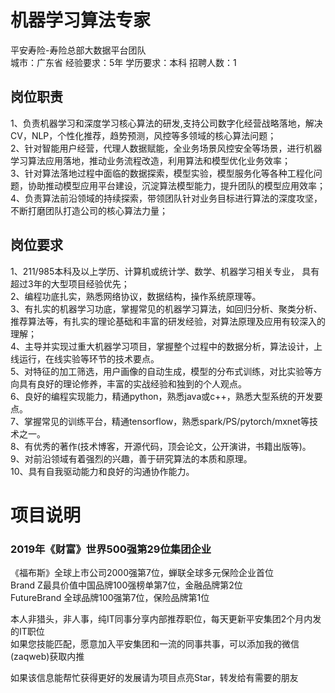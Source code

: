 # 机器学习算法专家
平安寿险-寿险总部大数据平台团队  
城市：广东省 经验要求：5年 学历要求：本科  招聘人数：1

## 岗位职责
1、负责机器学习和深度学习核心算法的研发,支持公司数字化经营战略落地，解决CV，NLP，个性化推荐，趋势预测，风控等多领域的核心算法问题；   
2、针对智能用户经营，代理人数据赋能，全业务场景风控安全等场景，进行机器学习算法应用落地，推动业务流程改造，利用算法和模型优化业务效率；   
3、针对算法落地过程中面临的数据探索，模型实验，模型服务化等各种工程化问题，协助推动模型应用平台建设，沉淀算法模型能力，提升团队的模型应用效率；   
4、负责算法前沿领域的持续探索，带领团队针对业务目标进行算法的深度攻坚，不断打磨团队打造公司的核心算法力量；

## 岗位要求
1、211/985本科及以上学历、计算机或统计学、数学、机器学习相关专业， 具有超过3年的大型项目经验优先；   
2、编程功底扎实，熟悉网络协议，数据结构，操作系统原理等。   
3、有扎实的机器学习功底，掌握常见的机器学习算法，如回归分析、聚类分析、推荐算法等，有扎实的理论基础和丰富的研发经验，对算法原理及应用有较深入的理解；   
4、主导并实现过重大机器学习项目，掌握整个过程中的数据分析，算法设计，上线运行，在线实验等环节的技术要点。   
5、对特征的加工筛选，用户画像的自动生成，模型的分布式训练，对比实验等方向具有良好的理论修养，丰富的实战经验和独到的个人观点。   
6、良好的编程实现能力，精通python，熟悉java或c++，熟悉大型系统的开发要点。   
7、掌握常见的训练平台，精通tensorflow，熟悉spark/PS/pytorch/mxnet等技术之一。   
8、有优秀的著作(技术博客，开源代码，顶会论文，公开演讲，书籍出版等)。   
9、对前沿领域有着强烈的兴趣，善于研究算法的本质和原理。   
10、具有自我驱动能力和良好的沟通协作能力。

# 项目说明

### 2019年《财富》世界500强第29位集团企业
《福布斯》全球上市公司2000强第7位，蝉联全球多元保险企业首位  
Brand Z最具价值中国品牌100强榜单第7位，金融品牌第2位  
FutureBrand 全球品牌100强第7位，保险品牌第1位

本人非猎头，非人事，纯IT同事分享内部推荐职位，每天更新平安集团2个月内发的IT职位  
如果您技能匹配，愿意加入平安集团和一流的同事共事，可以添加我的微信(zaqweb)获取内推 

如果该信息能帮忙获得更好的发展请为项目点亮Star，转发给有需要的朋友




